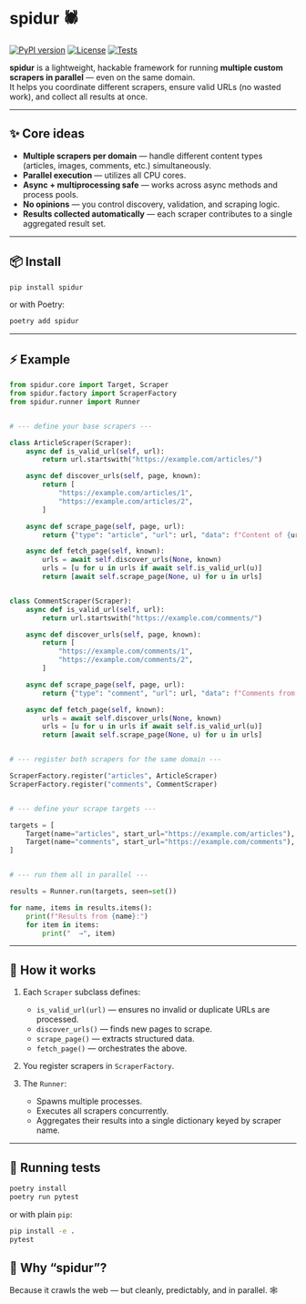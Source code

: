 # spidur 🕷️

[![PyPI version](https://img.shields.io/pypi/v/spidur.svg)](https://pypi.org/project/spidur/)
[![License](https://img.shields.io/github/license/ra0x3/spidur)](LICENSE)
[![Tests](https://github.com/ra0x3/spidur/actions/workflows/ci.yaml/badge.svg)](https://github.com/ra0x3/spidur/actions)

**spidur** is a lightweight, hackable framework for running **multiple custom scrapers in parallel** — even on the same domain.  
It helps you coordinate different scrapers, ensure valid URLs (no wasted work), and collect all results at once.

---

## ✨ Core ideas

- **Multiple scrapers per domain** — handle different content types (articles, images, comments, etc.) simultaneously.
- **Parallel execution** — utilizes all CPU cores.
- **Async + multiprocessing safe** — works across async methods and process pools.
- **No opinions** — you control discovery, validation, and scraping logic.
- **Results collected automatically** — each scraper contributes to a single aggregated result set.

---

## 📦 Install

```bash
pip install spidur
```

or with Poetry:

```bash
poetry add spidur
```

---

## ⚡ Example

```python
from spidur.core import Target, Scraper
from spidur.factory import ScraperFactory
from spidur.runner import Runner


# --- define your base scrapers ---

class ArticleScraper(Scraper):
    async def is_valid_url(self, url):
        return url.startswith("https://example.com/articles/")

    async def discover_urls(self, page, known):
        return [
            "https://example.com/articles/1",
            "https://example.com/articles/2",
        ]

    async def scrape_page(self, page, url):
        return {"type": "article", "url": url, "data": f"Content of {url}"}

    async def fetch_page(self, known):
        urls = await self.discover_urls(None, known)
        urls = [u for u in urls if await self.is_valid_url(u)]
        return [await self.scrape_page(None, u) for u in urls]


class CommentScraper(Scraper):
    async def is_valid_url(self, url):
        return url.startswith("https://example.com/comments/")

    async def discover_urls(self, page, known):
        return [
            "https://example.com/comments/1",
            "https://example.com/comments/2",
        ]

    async def scrape_page(self, page, url):
        return {"type": "comment", "url": url, "data": f"Comments from {url}"}

    async def fetch_page(self, known):
        urls = await self.discover_urls(None, known)
        urls = [u for u in urls if await self.is_valid_url(u)]
        return [await self.scrape_page(None, u) for u in urls]


# --- register both scrapers for the same domain ---

ScraperFactory.register("articles", ArticleScraper)
ScraperFactory.register("comments", CommentScraper)


# --- define your scrape targets ---

targets = [
    Target(name="articles", start_url="https://example.com/articles"),
    Target(name="comments", start_url="https://example.com/comments"),
]


# --- run them all in parallel ---

results = Runner.run(targets, seen=set())

for name, items in results.items():
    print(f"Results from {name}:")
    for item in items:
        print("  →", item)
```

---

## 🧠 How it works

1. Each `Scraper` subclass defines:
    - `is_valid_url(url)` — ensures no invalid or duplicate URLs are processed.
    - `discover_urls()` — finds new pages to scrape.
    - `scrape_page()` — extracts structured data.
    - `fetch_page()` — orchestrates the above.

2. You register scrapers in `ScraperFactory`.

3. The `Runner`:
    - Spawns multiple processes.
    - Executes all scrapers concurrently.
    - Aggregates their results into a single dictionary keyed by scraper name.

---

## 🧪 Running tests

```bash
poetry install
poetry run pytest
```

or with plain `pip`:

```bash
pip install -e .
pytest
```

## 🧩 Why “spidur”?

Because it crawls the web — but cleanly, predictably, and in parallel. 🕸️
